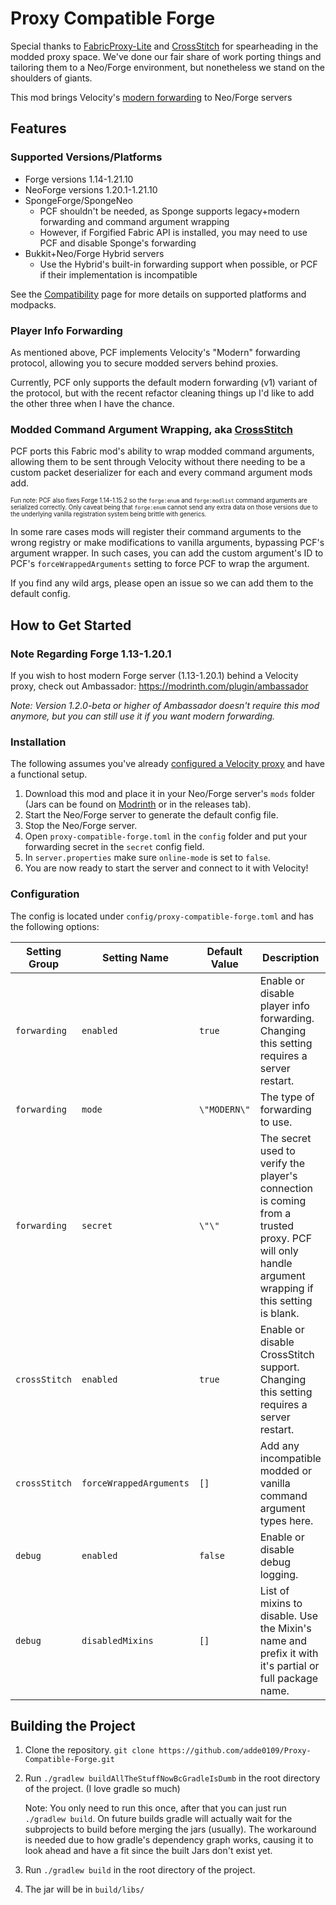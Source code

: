 # Proxy Compatible Forge

Special thanks to [FabricProxy-Lite](<https://github.com/OKTW-Network/FabricProxy-Lite>) and
[CrossStitch](<https://github.com/VelocityPowered/CrossStitch>) for spearheading in the modded proxy space. We've done
our fair share of work porting things and tailoring them to a Neo/Forge environment, but nonetheless we stand on the shoulders of giants.

This mod brings Velocity's [modern forwarding](<https://docs.papermc.io/velocity/player-information-forwarding>) to Neo/Forge servers

## Features

### Supported Versions/Platforms

- Forge versions 1.14-1.21.10
- NeoForge versions 1.20.1-1.21.10
- SpongeForge/SpongeNeo
  - PCF shouldn't be needed, as Sponge supports legacy+modern forwarding and command argument wrapping
  - However, if Forgified Fabric API is installed, you may need to use PCF and disable Sponge's forwarding
- Bukkit+Neo/Forge Hybrid servers
  - Use the Hybrid's built-in forwarding support when possible, or PCF if their implementation is incompatible

See the [Compatibility](https://github.com/adde0109/Proxy-Compatible-Forge/blob/main/docs/Compatibility.md) page for more details on supported platforms and modpacks.

### Player Info Forwarding

As mentioned above, PCF implements Velocity's "Modern" forwarding protocol, allowing you to secure modded servers behind proxies.

Currently, PCF only supports the default modern forwarding (v1) variant of the protocol, but with the recent refactor cleaning things up I'd like to add the other three when I have the chance.

### Modded Command Argument Wrapping, aka [CrossStitch](<https://github.com/VelocityPowered/CrossStitch>)

PCF ports this Fabric mod's ability to wrap modded command arguments, allowing them to be sent through Velocity without
there needing to be a custom packet deserializer for each and every command argument mods add.

<sub><sup>
Fun note: PCF also fixes Forge 1.14-1.15.2 so the `forge:enum` and `forge:modlist` command arguments are
serialized correctly. Only caveat being that `forge:enum` cannot send any extra data on those versions due to the
underlying vanilla registration system being brittle with generics.
</sup></sub>

In some rare cases mods will register their command arguments to the wrong registry or make modifications to vanilla
arguments, bypassing PCF's argument wrapper. In such cases, you can add the custom argument's ID to PCF's
`forceWrappedArguments` setting to force PCF to wrap the argument.

If you find any wild args, please open an issue so we can add them to the default config.

## How to Get Started

### Note Regarding Forge 1.13-1.20.1

If you wish to host modern Forge server (1.13-1.20.1) behind a Velocity proxy, check out Ambassador: <https://modrinth.com/plugin/ambassador>

*Note: Version 1.2.0-beta or higher of Ambassador doesn't require this mod anymore, but you can still use it if you want modern forwarding.*

### Installation

The following assumes you've already [configured a Velocity proxy](<https://docs.papermc.io/velocity/getting-started/>) and have a functional setup.

1. Download this mod and place it in your Neo/Forge server's `mods` folder (Jars can be found  on [Modrinth](<https://modrinth.com/mod/proxy-compatible-forge/versions>) or in the releases tab).
2. Start the Neo/Forge server to generate the default config file.
3. Stop the Neo/Forge server.
4. Open `proxy-compatible-forge.toml` in the `config` folder and put your forwarding secret in the `secret` config field.
5. In `server.properties` make sure `online-mode` is set to `false`.
6. You are now ready to start the server and connect to it with Velocity!

### Configuration

The config is located under `config/proxy-compatible-forge.toml` and has the following options:

| Setting Group | Setting Name            | Default Value | Description                                                                                                                                        |
|---------------|-------------------------|---------------|----------------------------------------------------------------------------------------------------------------------------------------------------|
| `forwarding`  | `enabled`               | `true`        | Enable or disable player info forwarding. Changing this setting requires a server restart.                                                         |
| `forwarding`  | `mode`                  | `\"MODERN\"`  | The type of forwarding to use.                                                                                                                     |
| `forwarding`  | `secret`                | `\"\"`        | The secret used to verify the player's connection is coming from a trusted proxy. PCF will only handle argument wrapping if this setting is blank. |
| `crossStitch` | `enabled`               | `true`        | Enable or disable CrossStitch support. Changing this setting requires a server restart.                                                            |
| `crossStitch` | `forceWrappedArguments` | `[]`          | Add any incompatible modded or vanilla command argument types here.                                                                                |
| `debug`       | `enabled`               | `false`       | Enable or disable debug logging.                                                                                                                   |
| `debug`       | `disabledMixins`        | `[]`          | List of mixins to disable. Use the Mixin's name and prefix it with it's partial or full package name.                                              |

## Building the Project

1. Clone the repository. `git clone https://github.com/adde0109/Proxy-Compatible-Forge.git`

2. Run `./gradlew buildAllTheStuffNowBcGradleIsDumb` in the root directory of the project. (I love gradle so much)

    Note: You only need to run this once, after that you can just run `./gradlew build`. On future builds gradle will
    actually wait for the subprojects to build before merging the jars (usually). The workaround is needed due to how
    gradle's dependency graph works, causing it to look ahead and have a fit since the built Jars don't exist yet.

3. Run `./gradlew build` in the root directory of the project.

4. The jar will be in `build/libs/`
